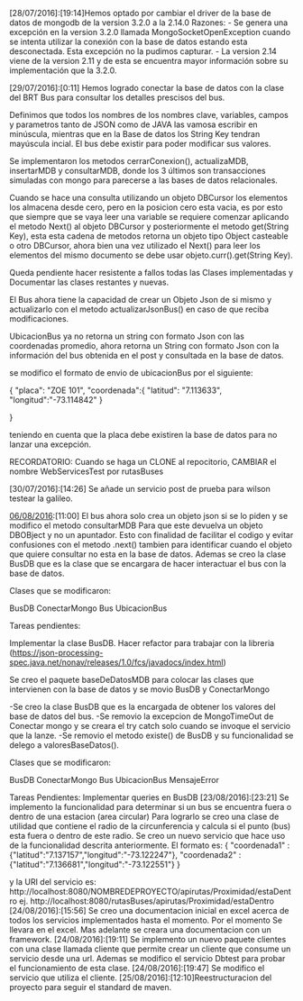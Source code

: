 [28/07/2016]:[19:14]Hemos optado por cambiar el driver de la base de datos de mongodb de la version 3.2.0
a la 2.14.0
	Razones:
		- Se genera una excepción en la version 3.2.0 llamada MongoSocketOpenException
		cuando se intenta utilizar la conexión con la base de datos estando esta desconectada.
		Esta excepción no la pudimos capturar.
		- La version 2.14 viene de la version 2.11 y de esta se encuentra mayor información
		sobre su implementación que la 3.2.0.

[29/07/2016]:[0:11] Hemos logrado conectar la base de datos con la clase del BRT Bus para consultar los detalles
prescisos del bus.

Definimos que todos los nombres de los nombres clave, variables, campos y parametros tanto de JSON como de JAVA las vamosa 
escribir en minúscula, mientras que en la Base de datos los String Key tendran mayúscula incial.
El bus debe existir para poder modificar sus valores.

Se implementaron los metodos cerrarConexion(), actualizaMDB, insertarMDB y consultarMDB, donde los 3 últimos
son transacciones simuladas con mongo para parecerse a las bases de datos relacionales.

Cuando se hace una consulta utilizando un objeto DBCursor los elementos los almacena desde cero, pero en la posicion
cero esta vacia, es por esto que siempre que se vaya leer una variable se requiere comenzar aplicando el metodo 
Next() al objeto DBCursor y posteriormente el metodo get(String Key), esta esta cadena de metodos retorna
un objeto tipo Object casteable o otro DBCursor, ahora bien una vez utilizado el Next() para leer los 
elementos del mismo documento se debe usar objeto.curr().get(String Key).

Queda pendiente hacer resistente a fallos todas las Clases implementadas y Documentar las clases restantes
y nuevas.

El Bus ahora tiene la capacidad de crear un Objeto Json de si mismo y actualizarlo con el metodo actualizarJsonBus()
en caso de que reciba modificaciones.

UbicacionBus ya no retorna un string con formato Json con las coordenadas promedio, ahora retorna un String
con formato Json con la información del bus obtenida en el post y consultada en la base de datos.

se modifico el formato de envio de ubicacionBus por el siguiente:

{
  	"placa": "ZOE 101",
	 	"coordenada":{
    		"latitud": "7.113633",
		"longitud":"-73.114842"
			}
  	
}

 teniendo en cuenta que la placa debe existiren la base de datos para no lanzar una excepción.

RECORDATORIO: Cuando se haga un CLONE al repocitorio, CAMBIAR el nombre WebServicesTest por rutasBuses


[30/07/2016]:[14:26] Se añade un servicio post de prueba para wilson testear la galileo.

[06/08/2016]:[11:00] El bus ahora solo crea un objeto json si se lo piden y se modifico el metodo consultarMDB 
Para que este devuelva un objeto DBOBject y no un apuntador. Esto con finalidad de facilitar el codigo y evitar
confusiones con el metodo .next() tambien para identificar cuando el objeto que quiere consultar no esta en la 
base de datos. Ademas se creo la clase BusDB que es la clase que se encargara de hacer interactuar el bus con la base de datos.

Clases que se modificaron:

BusDB
ConectarMongo
Bus
UbicacionBus

Tareas pendientes:

Implementar la clase BusDB.
Hacer refactor para trabajar con la libreria (https://json-processing-spec.java.net/nonav/releases/1.0/fcs/javadocs/index.html)

Se creo el paquete baseDeDatosMDB para colocar las clases que intervienen con la base de datos y se movio 
BusDB y ConectarMongo

[06/08/2016]:[18:00]
-Se creo la clase BusDB que es la encargada de obtener los valores del base de datos
del bus.
-Se removio la excepcion de MongoTimeOut de Conectar mongo y se creara el try catch solo cuando se invoque el servicio
que la lanze.
-Se removio el metodo existe() de BusDB y su funcionalidad se delego a valoresBaseDatos().

Clases que se modificaron:

BusDB
ConectarMongo
Bus
UbicacionBus
MensajeError

Tareas Pendientes:
Implementar queries en BusDB
[23/08/2016]:[23:21]
Se implemento la funcionalidad para determinar si un bus se encuentra fuera o dentro de una estacion (area circular)
Para lograrlo se creo una clase de utilidad que contiene el radio de la circunferencia y calcula si el punto (bus) esta fuera o dentro
de este radio.
Se creo un nuevo servicio que hace uso de la funcionalidad descrita anteriormente. El formato es:
{
    "coordenada1" : {"latitud":"7.137157","longitud":"-73.122247"},
    "coordenada2" : {"latitud":"7.136681","longitud":"-73.122551"}
}

y la URI del servicio es: http://localhost:8080/NOMBREDEPROYECTO/apirutas/Proximidad/estaDentro
ej. http://localhost:8080/rutasBuses/apirutas/Proximidad/estaDentro
[24/08/2016]:[15:56]
Se creo una documentacion inicial en excel acerca de todos los servicios implementados hasta el momento. Por el momento
Se llevara en el excel. Mas adelante se creara una documentacion con un framework.
[24/08/2016]:[19:11]
Se implemento un nuevo paquete clientes con una clase llamada cliente que permite crear un cliente que consume
un servicio desde una url. Ademas se modifico el servicio Dbtest para probar el funcionamiento de esta clase.
[24/08/2016]:[19:47]
Se modifico el servicio que utiliza el cliente.
[25/08/2016]:[12:10]Reestructuracion del proyecto para seguir el standard de maven.
